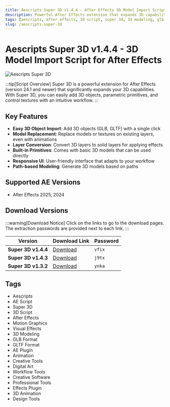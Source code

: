 ```yaml
---
title: Aescripts Super 3D v1.4.4 - After Effects 3D Model Import Script
description: Powerful After Effects extension that expands 3D capabilities. Easily add 3D objects, parametric primitives, and control textures. Supports GLB and GLTF formats.
tags: [aescripts, after effects, 3d script, super 3d, 3d modeling, glb, gltf, ae plugin, motion graphics, visual effects]
slug: /aescripts-super-3d
---
```


<!-- Above is frontmatter Part - generated based on content to meet Google SEO requirements, balancing automation efficiency with Google's E-E-A-T principles -->

# Aescripts Super 3D v1.4.4 - 3D Model Import Script for After Effects

![Aescripts Super 3D](https://www.gfxcamp.com/wp-content/uploads/2024/04/Super-3D.jpg)

:::tip[Script Overview]
Super 3D is a powerful extension for After Effects (version 24.1 and newer) that significantly expands your 3D capabilities. With Super 3D, you can easily add 3D objects, parametric primitives, and control textures with an intuitive workflow.
:::

## Key Features

- **Easy 3D Object Import**: Add 3D objects (GLB, GLTF) with a single click
- **Model Replacement**: Replace models or textures on existing layers, even with animations
- **Layer Conversion**: Convert 3D layers to solid layers for applying effects
- **Built-in Primitives**: Comes with basic 3D models that can be used directly
- **Responsive UI**: User-friendly interface that adapts to your workflow
- **Path-based Modeling**: Generate 3D models based on paths

## Supported AE Versions

- After Effects 2025, 2024

## Download Versions

:::warning[Download Notice]
Click on the links to go to the download pages. The extraction passwords are provided next to each link.
:::

| Version | Download Link | Password |
|---------|---------------|----------|
| **Super 3D v1.4.4** | [Download](https://pan.baidu.com/s/1u2_iXDnvZi7GrOUDRMqisg?pwd=vfix) | `vfix` |
| **Super 3D v1.4.3** | [Download](https://pan.baidu.com/s/1mZGE0kNUjAP6NOqLJjOqkw?pwd=j9tx) | `j9tx` |
| **Super 3D v1.3.2** | [Download](https://pan.baidu.com/s/1GRIvVOMXxauAJ-MT_b1zLQ?pwd=ynka) | `ynka` |

## Tags

- Aescripts
- AE Script
- Super 3D
- 3D Script
- After Effects
- Motion Graphics
- Visual Effects
- 3D Modeling
- GLB Format
- GLTF Format
- AE Plugin
- Animation
- Creative Tools
- Digital Art
- Workflow Tools
- Creative Software
- Professional Tools
- Effects Plugin
- 3D Animation
- Design Tools